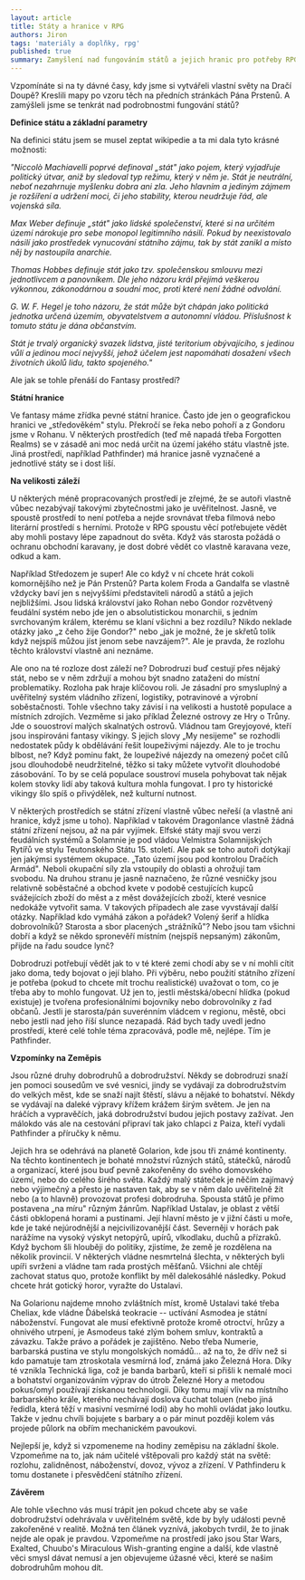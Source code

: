 ```yaml
---
layout: article
title: Státy a hranice v RPG
authors: Jiron
tags: 'materiály a doplňky, rpg'
published: true
summary: Zamyšlení nad fungováním států a jejich hranic pro potřeby RPG.
---
```

Vzpomínáte si na ty dávné časy, kdy jsme si vytvářeli vlastní světy na Dračí Doupě? Kreslili mapy po vzoru těch na předních stránkách Pána Prstenů. A zamýšleli jsme se tenkrát nad podrobnostmi fungování států? 

**Definice státu a základní parametry** 

Na definici státu jsem se musel zeptat wikipedie a ta mi dala tyto krásné možnosti: 

_"Niccolò Machiavelli poprvé definoval „stát" jako pojem, který vyjadřuje politický útvar, aniž by sledoval typ režimu, který v něm je. Stát je neutrální, neboť nezahrnuje myšlenku dobra ani zla. Jeho hlavním a jediným zájmem je rozšíření a udržení moci, či jeho stability, kterou neudržuje řád, ale vojenská síla._ 

_Max Weber definuje „stát" jako lidské společenství, které si na určitém území nárokuje pro sebe monopol legitimního násilí. Pokud by neexistovalo násilí jako prostředek vynucování státního zájmu, tak by stát zanikl a místo něj by nastoupila anarchie._ 

_Thomas Hobbes definuje stát jako tzv. společenskou smlouvu mezi jednotlivcem a panovníkem. Dle jeho názoru král přejímá veškerou výkonnou, zákonodárnou a soudní moc, proti které není žádné odvolání._ 

_G. W. F. Hegel je toho názoru, že stát může být chápán jako politická jednotka určená územím, obyvatelstvem a autonomní vládou. Příslušnost k tomuto státu je dána občanstvím._ 

_Stát je trvalý organický svazek lidstva, jisté teritorium obývajícího, s jedinou vůlí a jedinou mocí nejvyšší, jehož účelem jest napomáhati dosažení všech životních úkolů lidu, takto spojeného."_ 

Ale jak se tohle přenáší do Fantasy prostředí? 

**Státní hranice** 

Ve fantasy máme zřídka pevné státní hranice. Často jde jen o geografickou hranici ve „středověkém" stylu. Překročí se řeka nebo pohoří a z Gondoru jsme v Rohanu. V některých prostředích (teď mě napadá třeba Forgotten Realms) se v zásadě ani moc nedá určit na území jakého státu vlastně jste. Jiná prostředí, například Pathfinder) má hranice jasně vyznačené a jednotlivé státy se i dost liší. 

**Na velikosti záleží** 

U některých méně propracovaných prostředí je zřejmé, že se autoři vlastně vůbec nezabývají takovými zbytečnostmi jako je uvěřitelnost. Jasně, ve spoustě prostředí to není potřeba a nejde srovnávat třeba filmová nebo literární prostředí s herními. Protože v RPG spoustu věcí potřebujete vědět aby mohli postavy lépe zapadnout do světa. Když vás starosta požádá o ochranu obchodní karavany, je dost dobré vědět co vlastně karavana veze, odkud a kam. 

Například Středozem je super! Ale co když v ní chcete hrát cokoli komornějšího než je Pán Prstenů? Parta kolem Froda a Gandalfa se vlastně vždycky baví jen s nejvyššími představiteli národů a států a jejich nejbližšími. Jsou lidská království jako Rohan nebo Gondor rozvětvený feudální systém nebo jde jen o absolutistickou monarchii, s jedním svrchovaným králem, kterému se klaní všichni a bez rozdílu? Nikdo neklade otázky jako „z čeho žije Gondor?" nebo „jak je možné, že je skřetů tolik když nejspíš můžou jíst jenom sebe navzájem?". Ale je pravda, že rozlohu těchto království vlastně ani neznáme. 

Ale ono na té rozloze dost záleží ne? Dobrodruzi buď cestují přes nějaký stát, nebo se v něm zdržují a mohou být snadno zataženi do místní problematiky. Rozloha pak hraje klíčovou roli. Je zásadní pro smysluplný a uvěřitelný systém vládního zřízení, logistiky, potravinové a výrobní soběstačnosti. Tohle všechno taky závisí i na velikosti a hustotě populace a místních zdrojích. Vezměme si jako příklad Železné ostrovy ze Hry o Trůny. Jde o souostroví malých skalnatých ostrovů. Vládnou tam Greyjoyové, kteří jsou inspirováni fantasy vikingy. S jejich slovy „My nesijeme" se rozhodli nedostatek půdy k obdělávání řešit loupeživými nájezdy. Ale to je trochu blbost, ne? Když pominu fakt, že loupeživé nájezdy na omezený počet cílů jsou dlouhodobě neudržitelné, těžko si taky můžete vytvořit dlouhodobé zásobování. To by se celá populace soustroví musela pohybovat tak nějak kolem stovky lidí aby taková kultura mohla fungovat. I pro ty historické vikingy šlo spíš o přivýdělek, než kulturní nutnost. 

V některých prostředích se státní zřízení vlastně vůbec neřeší (a vlastně ani hranice, když jsme u toho). Například v takovém Dragonlance vlastně žádná státní zřízení nejsou, až na pár vyjímek. Elfské státy mají svou verzi feudálních systémů a Solamnie je pod vládou Velmistra Solamnijských Rytířů ve stylu Teutonského Státu 15\. století. Ale pak se toho autoři dotýkají jen jakýmsi systémem okupace. „Tato území jsou pod kontrolou Dračích Armád". Neboli okupační síly zla vstoupily do oblasti a ohrožují tam svobodu. Na druhou stranu je jasně naznačeno, že různé vesničky jsou relativně soběstačné a obchod kvete v podobě cestujících kupců svážejících zboží do měst a z měst dovážejících zboží, které vesnice nedokáže vytvořit sama. V takových případech ale zase vyvstávají další otázky. Například kdo vymáhá zákon a pořádek? Volený šerif a hlídka dobrovolníků? Starosta a sbor placených „strážníků"? Nebo jsou tam všichni dobří a když se někdo spronevěří místním (nejspíš nepsaným) zákonům, přijde na řadu soudce lynč? 

Dobrodruzi potřebují vědět jak to v té které zemi chodí aby se v ní mohli cítit jako doma, tedy bojovat o její blaho. Při výběru, nebo použití státního zřízení je potřeba (pokud to chcete mít trochu realistické) uvažovat o tom, co je třeba aby to mohlo fungovat. Už jen to, jestli městská/obecní hlídka (pokud existuje) je tvořena profesionálními bojovníky nebo dobrovolníky z řad občanů. Jestli je starosta/pán suverénním vládcem v regionu, městě, obci nebo jestli nad jeho říší slunce nezapadá. Rád bych tady uvedl jedno prostředí, které celé tohle téma zpracovává, podle mě, nejlépe. Tím je Pathfinder. 

**Vzpomínky na Zeměpis** 

Jsou různé druhy dobrodruhů a dobrodružství. Někdy se dobrodruzi snaží jen pomoci sousedům ve své vesnici, jindy se vydávají za dobrodružstvím do velkých měst, kde se snaží najít štěstí, slávu a nějaké to bohatství. Někdy se vydávají na daleké výpravy křížem krážem širým světem. Je jen na hráčích a vypravěčích, jaká dobrodružství budou jejich postavy zažívat. Jen málokdo vás ale na cestování připraví tak jako chlapci z Paiza, kteří vydali Pathfinder a příručky k němu. 

Jejich hra se odehrává na planetě Golarion, kde jsou tři známé kontinenty. Na těchto kontinentech je bohaté množství různých států, státečků, národů a organizací, které jsou buď pevně zakořeněny do svého domovského území, nebo do celého širého světa. Každý malý státeček je něčím zajímavý nebo výjimečný a přesto je nastaven tak, aby se v něm dalo uvěřitelně žít nebo (a to hlavně) provozovat profesi dobrodruha. Spousta států je přímo postavena „na míru" různým žánrům. Například Ustalav, je oblast z větší části obklopená horami a pustinami. Její hlavní město je v jižní části u moře, kde je také nejúrodnější a nejcivilizovanější část. Severněji v horách pak narážíme na vysoký výskyt netopýrů, upírů, vlkodlaku, duchů a přízraků. Když bychom šli hlouběji do politiky, zjistíme, že země je rozdělena na několik provincií. V některých vládne nesmrtelná šlechta, v některých byli upíři svrženi a vládne tam rada prostých měšťanů. Všichni ale chtějí zachovat status quo, protože konflikt by měl dalekosáhlé následky. Pokud chcete hrát gotický horor, vyražte do Ustalavi. 

Na Golarionu najdeme mnoho zvláštních míst, kromě Ustalavi také třeba Cheliax, kde vládne Ďábelská teokracie -- uctívání Asmodea je státní náboženství. Fungovat ale musí efektivně protože kromě otroctví, hrůzy a ohnivého utrpení, je Asmodeus také zlým bohem smluv, kontraktů a závazku. Takže právo a pořádek je zajištěno. Nebo třeba Numerie, barbarská pustina ve stylu mongolských nomádů... až na to, že dřív než si kdo pamatuje tam ztroskotala vesmírná loď, známá jako Železná Hora. Díky té vznikla Technická liga, což je banda barbarů, kteří si přišli k nemalé moci a bohatství organizováním výprav do útrob Železné Hory a metodou pokus/omyl používají získanou technologii. Díky tomu mají vliv na místního barbarského krále, kterého nechávají doslova čuchat toluen (nebo jiná ředidla, která těží v masivní vesmírné lodi) aby ho mohli ovládat jako loutku. Takže v jednu chvíli bojujete s barbary a o pár minut později kolem vás projede půlork na obřím mechanickém pavoukovi. 

Nejlepší je, když si vzpomeneme na hodiny zeměpisu na základní škole. Vzpomeňme na to, jak nám učitelé vštěpovali pro každý stát na světě: rozlohu, zalidněnost, náboženství, dovoz, vývoz a zřízení. V Pathfinderu k tomu dostanete i přesvědčení státního zřízení. 

**Závěrem** 

Ale tohle všechno vás musí trápit jen pokud chcete aby se vaše dobrodružství odehrávala v uvěřitelném světě, kde by byly události pevně zakořeněné v realitě. Možná ten článek vyznívá, jakobych tvrdil, že to jinak nejde ale opak je pravdou. Vzpomeňme na prostředí jako jsou Star Wars, Exalted, Chuubo's Miraculous Wish-granting engine a další, kde vlastně věci smysl dávat nemusí a jen objevujeme úžasné věci, které se našim dobrodruhům mohou dít.